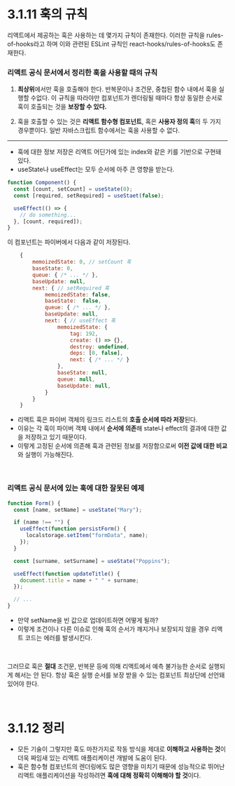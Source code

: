 # 3.1.11 훅의 규칙

리액트에서 제공하는 훅은 사용하는 데 몇가지 규칙이 존재한다.
이러한 규칙을 rules-of-hooks라고 하며 이와 관련된
ESLint 규칙인 react-hooks/rules-of-hooks도 존재한다.

### 리액트 공식 문서에서 정리한 훅을 사용할 때의 규칙

1. **최상위**에서만 훅을 호출해야 한다.
   반복문이나 조건문, 중첩된 함수 내에서 훅을 실행할 수없다.
   이 규칙을 따라야만 컴포넌트가 렌더링될 때마다 항상 동일한 순서로 훅이 호출되는 것을 **보장할 수 있다.**

1. 훅을 호출할 수 있는 것은 **리액트 함수형 컴포넌트**, 혹은 **사용자 정의 훅**의 두 가지 경우뿐이다. 일반 자바스크립트 함수에서는 훅을 사용할 수 없다.

---

- 훅에 대한 정보 저장은 리액트 어딘가에 있는 index와 같은 키를 기반으로 구현돼 있다.
- useState나 useEffect는 모두 순서에 아주 큰 영향을 받는다.

```jsx
function Component() {
  const [count, setCount] = useState(0);
  const [required, setRequired] = useStaet(false);

  useEffect(() => {
    // do something...
  }, [count, required]);
}
```

이 컴포넌트는 파이버에서 다음과 같이 저장된다.

```jsx
	{
		memoizedState: 0, // setCount 훅
		baseState: 0,
		queue: { /* ... */ },
		baseUpdate: null,
		next: { // setRequired 훅
			memoizedState: false,
			baseState:  false,
			queue: { /* ... */ },
			baseUpdate: null,
			next: { // useEffect 훅
				memoizedState: {
					tag: 192,
					create: () => {},
					destroy: undefined,
					deps: [0, false],
					next: { /* ... */ }
				},
				baseState: null,
				queue: null,
				baseUpdate: null,
			}
		}
	}
```

- 리액트 훅은 파이버 객체의 링크드 리스트의 **호출 순서에 따라 저장**된다.
- 이유는 각 훅이 파이버 객체 내에서 **순서에 의존**해 state나 effect의 결과에 대한 값을 저장하고 있기 때문이다.
- 이렇게 고정된 순서에 의존해 훅과 관련된 정보를 저장함으로써 **이전 값에 대한 비교**와 실행이 가능해진다.

<br/>

### 리액트 공식 문서에 있는 훅에 대한 잘못된 예제

```jsx
function Form() {
  const [name, setName] = useState("Mary");

  if (name !== "") {
    useEffect(function persistForm() {
      localstorage.setItem("formData", name);
    });
  }

  const [surname, setSurname] = useState("Poppins");

  useEffect(function updateTitle() {
    document.title = name + " " + surname;
  });

  // ...
}
```

- 만약 setName을 빈 값으로 업데이트하면 어떻게 될까?
- 이렇게 조건이나 다른 이슈로 인해 훅의 순서가 깨지거나 보장되지 않을 경우 리액트 코드는 에러를 발생시킨다.

<br/>

그러므로 훅은 **절대** 조건문, 반복문 등에 의해 리액트에서 예측 불가능한 순서로 실행되게 해서는 안 된다.
항상 훅은 실행 순서를 보장 받을 수 있는 컴포넌트 최상단에 선언돼 있어야 한다.

<br/>

# 3.1.12 정리

- 모든 기술이 그렇지만 훅도 마찬가지로 작동 방식을 제대로 **이해하고 사용하는 것**이 더욱 짜임새 있는 리액트 애플리케이션 개발에 도움이 된다.
- 훅은 함수형 컴포넌트의 렌더링에도 많은 영향을 미치기 때문에 성능적으로 뛰어난 리액트 애플리케이션을 작성하려면 **훅에 대해 정확히 이해해야 할 것**이다.
